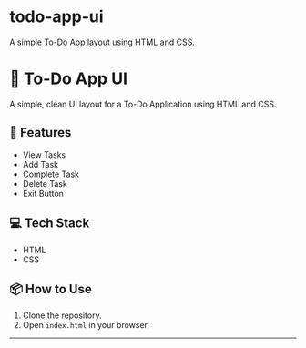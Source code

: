 # todo-app-ui
A simple To-Do App layout using HTML and CSS.


# 📝 To-Do App UI

A simple, clean UI layout for a To-Do Application using HTML and CSS.

## 📁 Features

- View Tasks
- Add Task
- Complete Task
- Delete Task
- Exit Button

## 💻 Tech Stack

- HTML
- CSS

## 📦 How to Use

1. Clone the repository.
2. Open `index.html` in your browser.

---




